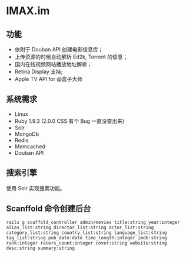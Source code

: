 # IMAX.im

## 功能

* 依附于 Douban API 创建电影信息库；
* 上传资源的时候自动解析 Ed2k, Torrent 的信息；
* 国内在线视频网站播放地址解析；
* Retina Display 支持;
* Apple TV API for @盒子大师

## 系统需求

* Linux
* Ruby 1.9.3 (2.0.0 CSS 有个 Bug 一直没查出来)
* Solr
* MongoDb
* Redis
* Memcached
* Douban API

## 搜索引擎

使用 Solr 实现搜索功能。

## Scanffold 命令创建后台

    rails g scaffold_controller admin/movies title:string year:integer alias_list:string director_list:string actor_list:string category_list:string country_list:string language_list:string tag_list:string pub_date:date time_length:integer imdb:string rank:integer raters_count:integer cover:string website:string desc:string summary:string
    